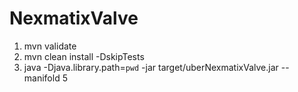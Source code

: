 # NexmatixValve

1. mvn validate
2. mvn clean install -DskipTests
3. java -Djava.library.path=`pwd` -jar target/uberNexmatixValve.jar --manifold 5
